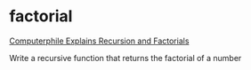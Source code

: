 # factorial

[Computerphile Explains Recursion and Factorials](https://www.youtube.com/watch?v=Mv9NEXX1VHc)

Write a recursive function that returns the factorial of a number

